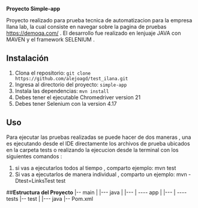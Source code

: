**Proyecto Simple-app**

Proyecto realizado para prueba tecnica de automatizacion para la empresa Ilana lab, la cual consiste en navegar sobre la pagina de pruebas https://demoqa.com/ .
El desarrollo fue realizado en lenjuaje JAVA con MAVEN y el framework SELENIUM .

## Instalación

1. Clona el repositorio: `git clone https://github.com/alejoagd/test_ilana.git`
2. Ingresa al directorio del proyecto: `simple-app`
3. Instala las dependencias: `mvn install`
4. Debes tener el ejecutable Chromedriver version 21
5. Debes tener Selenium con la version 4.17

## Uso

Para ejecutar las pruebas realizadas se puede hacer de dos maneras , una es ejecutando desde el IDE directamente los archivos de prueba ubicados en la carpeta tests 
o realizando la ejecucion desde la terminal con los siguientes comandos :
1. si vas a ejecutarlos todos al tiempo  , comparto ejemplo: mvn test
2. Si vas a ejecutarlos de manera individual , comparto un ejemplo: mvn -Dtest=LinksTest test

##**Estructura del Proyecto**
|-- main
|   |--- java
|   |---  | ---- app
|   |---  | ---- tests
|-- test
|   |--- java
|-- Pom.xml


